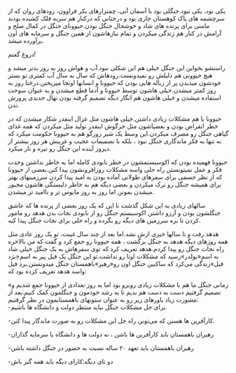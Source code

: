 یکی بود، یکی نبود.جنگلی بود با آسمان آبی، چمنزارهای بکر فراوون، رودهای روان که از سرچشمه های پاک کوهستان جاری بود و درختانی که درکنار هم سربه فلک کشیده بودند مامنی برای پرنده های شاد و خوشحال جنگل بودن.حیوونای جنگل در کمال صلح و آرامش در کنار هم زندگی میکردن و تمام نیازهاشون از همین جنگل و سرمایه های اون برآورده میشد.

دروغ گفتم!

راستشو بخواین این جنگل خیلی هم این شکلی نبود.آب و هواش روز به روز بدتر میشد و هیچ حیوونی هم دلیلش رو نمیدونست.رودهاش که سال به سال آب کمتری تو بستر خودشون میدیدن پر از زباله هایی بودن که حیوونا و انسانها اونجا میریختن.درختا روز به روز کمتر میشدن.خیلی هاشون توسط حیوونا و آدما قطع میشدن و به عنوان سوخت استفاده میشدن و خیلی هاشون هم انگار دیگه تصمیم گرفته بودن نهال جدیدی پرورش ندن.

حیوونا با هم مشکلات زیادی داشتن.خیلی هاشون مثل غزال اینقدر شکار میشدن که در خطر انقراض بودن و بعضیاشون مثل خرگوش اینقدر تولید مثل میکردن که همه غذای گیاهی جنگل رو مصرف میکردن.این وسط یک شیر زورگو هم به حیوونا حکومت میکرد که نه تنها به فکر ماندگاری جنگل نبود ، بلکه با تصمیمات عجیب و غریبش هر روز بیشتر از دیروز آینده این جنگل رو تیره و تار میکرد.

حیوونا فهمیده بودن که اکوسیستمشون در خطر نابودی کامله اما به خاطر نداشتن وحدت فکر و عمل نمیتونستن راه حلی واسه مشکلات روزافزونشون پیدا کنن.بعضی از حیوونا که از نظر جسمی برای سفرهای طولانی آماده بودن به امید پیدا کردن سرزمینهای بهتر برای همیشه جنگل رو ترک میکردن و بعضی دیگه هم به خاطر دلبستگی هاشون مجبور میشدن بمونن اما روز به روز مایوس تر و ناامید تر میشدن.

سالهای زیادی به این شکل گذشت تا این که یک روز بعضی از پرنده ها که عاشق جنگلشون بودن و آرزو داشتن اکوسیستم جنگل رو از نابودی نجات بدن هدهد رو مامور کردن تا بره سرزمین های دیگه رو بگرده و راه حلی برای نجات جنگل پیدا کنه.

هدهد رفت و تا سالها خبری ازش نشد.اما بعد از چند سال غیبت، تو یک روز عادی مثل همه روزهای دیگه هدهد به جنگل برگشت ، همه حیوونا رو جمع کرد و گفت که من بالاخره راه نجات جنگل رو پیدا کردم.هدهد تعریف کرد که توی سفرهاش به یک جنگل خیلی شاد به اسم«بولدر»رسید که مشکلات اونا رو نداشت.تو این جنگل یک فیل پیر به اسم«ِبرَد فیل»زندگی می‌کرد که ساکنین جنگل اون رو«رهبر»باهمستان جنگل میدونستن.برد فیل واسه هدهد تعریف کرده بود که:

«زمانی جنگل ما هم با مشکلات زیادی روبرو بود اما یه روز تعدادی از حیوونا جمع شدیم و تصمیم گرفتیم دست به دست هم بدیم تا به رشد خودمون و جنگلمون کمک کنیم.بعد از مشورت زیاد باورهای زیر رو به عنوان ستونهای باهمستانمون در نظر گرفتیم:  
 -برای حل مشکلات جنگل نباید منتظر دولت و دانشگاه ها باشیم.

-کارآفرین ها هستن که می‌تونن راه حل این مشکلات رو به صورت ماندگار پیدا کنن.

-رهبران باهمستان باید کارآفرین ها باشن ، نه دولت ها و دانشگاه یا سرمایه گذاران

-رهبران باهمستان باید تعهد ۲۰ ساله نسبت به حضور در جنگل داشته باشن

-دو تای دیگه:کارای دیگه باید همه گیر باش

 

